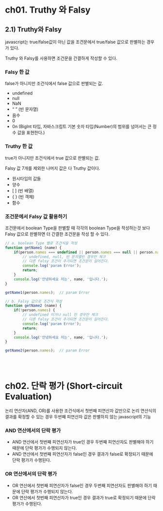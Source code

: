 # ch01. Truthy 와 Falsy
## 2.1) Truthy와 Falsy

javascript는 true/false값이 아닌 값을 조건문에서 true/false 값으로 판별하는 경우가 있다.

Truthy 와 Falsy를 사용하면 조건문을 간결하게 작성할 수 있다.

### Falsy 한 값

false가 아니지만 조건식에서 false 값으로 판별되는 값.

- undefined
- null
- NaN
- “ ” (빈 문자열)
- 음수
- 0
- 0n (BigInt 타입, 자바스크립트 기본 숫자 타입(Number)의 범위를 넘어서는 큰 정수 값을 표현한다.)

### Truthy 한 값

true가 아니지만 조건식에서 true 값으로 판별되는 값.

Falsy 값 7개를 제외한 나머지 값은 다 Truthy 값이다.

- 원시타입의 값들
- 양수
- &#91;  &#93; (빈 배열)
- {  } (빈 객체)
- 함수

### 조건문에서 Falsy 값 활용하기

조건문에서 boolean Type을 판별할 때 각각의 boolean Type을 작성하는것 보다 Falsy 값으로 판별하면 더 간결한 조건문을 작성 할 수 있다.

```jsx
// a. boolean Type 별로 조건식을 작성
function getName1 (name) {
    if(person.names === undefined || person.names === null || person.names === '' ) {
        // undefined, null, 빈 문자열인 경우만 체크
        // 다른 falsy 조건이 추가되면 조건문이 길어진다.
        console.log('param Error');
        return;
    }
    console.log('안녕하세요 저는', name, '입니다.');
}

getName1(person.names);  // param Error

// b. Falsy 값으로 조건식 작성
function getName2 (name) {
    if(!person.names) {
        // undefined 이거나 null 인 경우만 체크
        // 다른 falsy 조건이 추가되면 조건문이 길어진다.
        console.log('param Error');
        return;
    }
    console.log('안녕하세요 저는', name, '입니다.');
}

getName2(person.names);  // param Error
```

<br /><br />

# ch02. 단락 평가 (Short-circuit Evaluation)
논리 연산자(AND, OR)를 사용한 조건식에서 첫번째 피연산자 값만으로 논리 연산식의 결과를 확정할 수 있는 경우 두번째 피연산자 값은 판별하지 않는 javascript의 기능

### AND 연산에서의 단락 평가

- AND 연산에서 첫번째 피연산자가 true인 경우 두번째 피연산자도 판별해야 하기 때문에 단락 평가가 수행되지 않는다.
- AND 연산에서 첫번째 피연산자가 false인 경우 결과가 false로 확정되기 때문에 단락 평가가 수행된다.

### OR 연산에서의 단락 평가

- OR 연산에서 첫번째 피연산자가 false인 경우 두번째 피연산자도 판별해야 하기 때문에 단락 평가가 수행되지 않는다.
- OR 연산에서 첫번째 피연산자가 true인 경우 결과가 true로 확정되기 때문에 단락 평가가 수행된다.